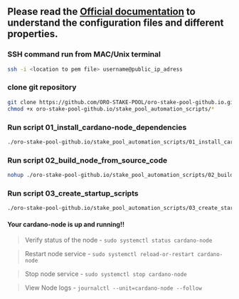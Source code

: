 ## Please read the [Official documentation](https://docs.cardano.org/projects/cardano-node/en/latest/index.html) to understand the configuration files and different properties.

### SSH command run from MAC/Unix terminal

```bash
ssh -i <location to pem file> username@public_ip_adress
```

### clone git repository
```bash
git clone https://github.com/ORO-STAKE-POOL/oro-stake-pool-github.io.git
chmod +x oro-stake-pool-github.io/stake_pool_automation_scripts/*
```

### Run script 01_install_cardano-node_dependencies
```bash
./oro-stake-pool-github.io/stake_pool_automation_scripts/01_install_cardano-node_dependencies.sh
```

### Run script 02_build_node_from_source_code
```bash
nohup ./oro-stake-pool-github.io/stake_pool_automation_scripts/02_build_node_from_source_code.sh &
```

### Run script 03_create_startup_scripts
```bash
./oro-stake-pool-github.io/stake_pool_automation_scripts/03_create_startup_scripts.sh
```
#### Your cardano-node is up and running!!
> Verify status of the node - `sudo systemctl status cardano-node`

> Restart node service - `sudo systemctl reload-or-restart cardano-node`

> Stop node service - `sudo systemctl stop cardano-node`

> View Node logs - `journalctl --unit=cardano-node --follow`
